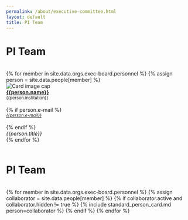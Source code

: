 ```yaml
---
permalink: /about/executive-committee.html
layout: default
title: PI Team
---
```


<div class="container-fluid">
  <h1>PI Team</h1><br>
<!--
  <p><b>The project Executive Committee manages the day to day activities of the project.</b></p>
-->
  <div class="row">
  {% for member in site.data.orgs.exec-board.personnel  %}
     {% assign person = site.data.people[member] %}
       <div class="card" style="width: 12rem;">
         <img class="card-img-top" src="{{person.photo}}" alt="Card image cap">
         <div class="card-body d-flex flex-column">
         <div class="card-text">
         <b><a href="{{person.website}}">{{person.name}}</a></b><br>
         <small>{{person.institution}}</small><br><br>
         {% if person.e-mail %}
           <small>
             <a href="mailto:{{person.e-mail}}">
               <em>{{person.e-mail}}</em>
             </a>
           </small><br><br>
         {% endif %}
         </div>
         <div class="card-text mt-auto"><i>{{person.title}}</i><br></div>
         </div>
       </div>
  {% endfor %}
  </div>
  <br>
</div>

<div class="container-fluid">
  <h1>PI Team</h1><br>
<!--
  <p><b>The project Executive Committee manages the day to day activities of the project.</b></p>
-->
  <div class="row">
  {% for member in site.data.orgs.exec-board.personnel  %}
     {% assign collaborator = site.data.people[member] %}
        {% if collaborator.active and collaborator.hidden != true %}
          {% include standard_person_card.md person=collaborator %}
        {% endif %}
  {% endfor %}
  </div>
  <br>
</div>

